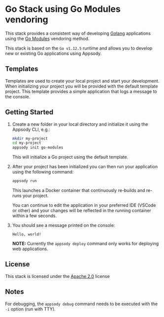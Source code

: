 # Go Stack using Go Modules vendoring

This stack provides a consistent way of developing [Golang](https://https://golang.org/) applications using the [Go Modules](https://github.com/golang/go/wiki/Modules) vendoring method. 

This stack is based on the `Go v1.12.5` runtime and allows you to develop new or existing Go applications using Appsody.


## Templates

Templates are used to create your local project and start your development. When initializing your project you will be provided with the default template project. This template provides a simple application that logs a message to the console. 

## Getting Started

1. Create a new folder in your local directory and initialize it using the Appsody CLI, e.g.:

    ```bash
    mkdir my-project
    cd my-project
    appsody init go-modules 
    ```
    This will initialize a Go project using the default template.

1. After your project has been initialized you can then run your application using the following command:

    ```bash
    appsody run
    ```

    This launches a Docker container that continuously re-builds and re-runs your project.

    You can continue to edit the application in your preferred IDE (VSCode or other) and your changes will be reflected in the running container within a few seconds.

1. You should see a message printed on the console:

    ```Hello, world!```

    **NOTE:** Currently the `appsody deploy` command only works for deploying web applications.

## License

This stack is licensed under the [Apache 2.0](./image/LICENSE) license

## Notes

For debugging, the `appsody debug` command needs to be executed with the `-i` option (run with TTY).
